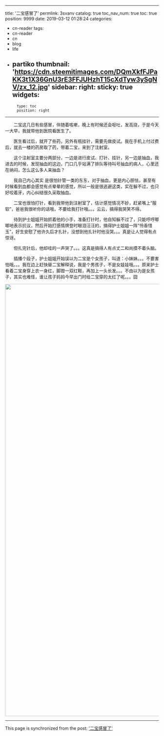 
---
title: '二宝感冒了'
permlink: 3svanv
catalog: true
toc_nav_num: true
toc: true
position: 9999
date: 2019-03-12 01:28:24
categories:
- cn-reader
tags:
- cn-reader
- cn
- blog
- life
- partiko
thumbnail: 'https://cdn.steemitimages.com/DQmXkfFJPaKK3t1X36GnU3rE3FFJUHzhT15cXdTyw3ySgNV/zx_12.jpg'
sidebar:
    right:
        sticky: true
widgets:
    -
        type: toc
        position: right
---


<html>
<p>　　二宝这几日有些感冒，伴随着咳嗽，晚上有时候还会呕吐，发高烧，于是今天一大早，我就带他到医院看医生了。　　</p>
<p>　　医生看过后，就开了些药，另外有瓶挂针，需要先做皮试。我在手机上付过费后，就去一楼的药房取了药，带着二宝，来到了注射室。　　</p>
<p>　　这个注射室主要分两部分，一边是进行皮试、打针、挂针，另一边是抽血，我进去的时候，发现抽血的这边，门口几乎站满了排队等待叫号抽血的病人，心里还在纳闷，怎么这么多人来抽血？　　</p>
<p>　　我自己内心其实 是很怕针管一类的东东，对于抽血，更是内心胆怯，甚至有时候看到血都会感觉有点晕晕的感觉，所以一般是很逃避这类，实在躲不过，也只好咬着牙，内心纠结很久采取抽血。　　</p>
<p>　　二宝也很怕打针，看到我带他到注射室了，估计感觉情况不妙，赶紧嘴上“服软”，爸爸我很听你的话哦，不要给我打针哦。。。云云，搞得我哭笑不得。　　</p>
<p>　　待到护士姐姐开始抓着他的小手，准备打针时，他自知躲不过了，只能哼哼唧唧地表示抗议，然后开始打感情牌登时眼泪汪汪的，搞得护士姐姐一阵“怜香惜玉”，好生安慰了他许久后才扎针，没想到他扎针时他没哭。。。真是让人觉得有点惊讶。　　</p>
<p>　　但扎完针后，他却哇的一声哭了。。。这真是搞得人有点丈二和尚摸不着头脑。　　</p>
<p>　　插播个段子，护士姐姐开始误以为二宝是个女孩子，叫道：小妹妹。。。不要害怕哦。。。我在边上赶快替二宝解释说，我是个男孩子，不是女娃娃哦。。。原来护士看着二宝身穿上衣一身红，脚蹬一双红鞋，再加上一头长发。。。不由以为是女孩子，其实也难怪，谁让孩子妈妈今早出门时给二宝穿的太红了呢。。。囧</p>
<p><img src="https://cdn.steemitimages.com/DQmXkfFJPaKK3t1X36GnU3rE3FFJUHzhT15cXdTyw3ySgNV/zx_12.jpg" width="1074" height="1415"/></p>
</html>

- - -

This page is synchronized from the post: ['二宝感冒了'](https://steemit.com/@rivalhw/3svanv)
